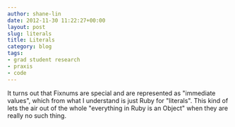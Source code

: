 ```yaml
---
author: shane-lin
date: 2012-11-30 11:22:27+00:00
layout: post
slug: literals
title: Literals
category: blog
tags:
- grad student research
- praxis
- code
---
```


It turns out that Fixnums are special and are represented as "immediate values", which from what I understand is just Ruby for "literals". This kind of lets the air out of the whole "everything in Ruby is an Object" when they are really no such thing.
